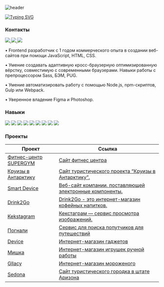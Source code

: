 ![header](https://capsule-render.vercel.app/api?type=waving&color=gradient&height=200&section=header&text=Лютомская%20Анна%20Алексеевна&animation=fadeIn&fontColor=7398F7FF&stroke=000000&fontSize=50)

[![Typing SVG](https://readme-typing-svg.herokuapp.com?font=Fira+Code&pause=1000&color=7398F7&width=435&lines=%D0%9D%D0%B0%D1%87%D0%B8%D0%BD%D0%B0%D1%8E%D1%89%D0%B8%D0%B9+%D1%84%D1%80%D0%BE%D0%BD%D1%82%D0%B5%D0%BD%D0%B4-%D1%80%D0%B0%D0%B7%D1%80%D0%B0%D0%B1%D0%BE%D1%82%D1%87%D0%B8%D0%BA)](https://git.io/typing-svg)

### Контакты
<a href="https://github.com/lutomskaya">
<img src="https://img.shields.io/badge/github%20-%23121011.svg?&style=for-the-badge&logo=github&logoColor=white"/>
</a>
<a href="mailto:lutomskaya@gmail.com">
<img src="https://img.shields.io/badge/Gmail-D14836?style=for-the-badge&logo=gmail&logoColor=white">
</a>
<a href="https://t.me/lutomskaya">
<img src="https://img.shields.io/badge/Telegram-2CA5E0?style=for-the-badge&logo=telegram&logoColor=white">
</a>

<p>
•	Frontend разработчик с 1 годом коммерческого опыта в создании веб-сайтов при помощи JavaScript, HTML, CSS. 
</p>
<p>
•	Умение создавать адаптивную кросс-браузерную оптимизированную вёрстку, совместимую с современными браузерами. Навыки работы с препроцессором Sass, БЭМ, PUG. 
</p>
<p>
•	Умение автоматизировать работу с помощью Node.js, npm-скриптов, Gulp или Webрасk. 
</p>
<p>
•	Уверенное владение Figma и Photoshop. 
</p>


### Навыки

<p align="left">
<img src="https://img.shields.io/badge/html5%20-%23E34F26.svg?&style=for-the-badge&logo=html5&logoColor=white"/>
<img src="https://img.shields.io/badge/css3%20-%231572B6.svg?&style=for-the-badge&logo=css3&logoColor=white"/>
<img src="https://img.shields.io/badge/javascript%20-%23323330.svg?&style=for-the-badge&logo=javascript&logoColor=%23F7DF1E"/>
<img src="https://img.shields.io/badge/SASS%20-hotpink.svg?&style=for-the-badge&logo=SASS&logoColor=white"/>
<img src="https://img.shields.io/badge/Pug-FFF?style=for-the-badge&logo=pug&logoColor=A86454">
<img src="https://img.shields.io/badge/git%20-%23F05033.svg?&style=for-the-badge&logo=git&logoColor=white"/>
<img src="https://img.shields.io/badge/GULP-%23CF4647.svg?style=for-the-badge&logo=gulp&logoColor=white">
<img src="https://img.shields.io/badge/figma%20-%23F24E1E.svg?&style=for-the-badge&logo=figma&logoColor=white"/>
<img src="https://img.shields.io/badge/adobe%20photoshop%20-%2331A8FF.svg?&style=for-the-badge&logo=adobe%20photoshop&logoColor=white"/> 
</p>

### Проекты

| Проект | Ссылка | 
|---|---|
| <a href="https://github.com/lutomskaya/fitness-center"> Фитнес-центр SUPERGYM </a> |<a href="https://lutomskaya.github.io/fitness-center/">Сайт фитнес центра</a>|
| <a href="https://github.com/lutomskaya/Cruise-to-Antarctica"> Круизы в Антарктику </a> |<a href="https://lutomskaya.github.io/Cruise-to-Antarctica/">Сайт туристического проекта “Круизы в Антарктику”.</a>|
| <a href="https://github.com/lutomskaya/Smart-Device"> Smart Device </a> |<a href="https://lutomskaya.github.io/Smart-Device/">Веб-сайт компании, поставляющей электронные компоненты.</a>|
| <a href="https://github.com/lutomskaya/Drink2Go"> Drink2Go </a> |<a href="https://lutomskaya.github.io/Drink2Go/">Drink2Go - это интернет-магазин кофейных напитков.</a>|
| <a href="https://github.com/lutomskaya/kekstagram"> Kekstagram </a> |<a href="https://lutomskaya.github.io/kekstagram/">Кекстаграм — сервис просмотра изображений.</a>|
| <a href="https://github.com/lutomskaya/pognali"> Погнали </a> |<a href="https://lutomskaya.github.io/pognali/">Сервис для поиска попутчиков для путешествий</a>||
| <a href="https://github.com/lutomskaya/device"> Device </a> |<a href="https://lutomskaya.github.io/device//">Интернет-магазин гаджетов</a>|
| <a href="https://github.com/lutomskaya/mishka"> Мишка </a> |<a href="https://lutomskaya.github.io/mishka/">Интернет-магазин игрушек ручной работы</a>|
| <a href="https://github.com/lutomskaya/gllacy"> Gllacy </a> |<a href="https://lutomskaya.github.io/gllacy/">Интернет-магазин мороженого</a>|
| <a href="https://github.com/lutomskaya/sedona"> Sedona </a> |<a href="https://lutomskaya.github.io/sedona//">Сайт туристического городка в штате Аризона</a>|


